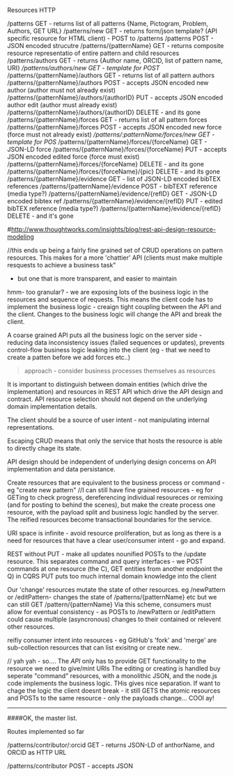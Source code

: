 
Resources											HTTP

/patterns											GET - returns list of all patterns {Name, Pictogram, Problem, Authors, GET URL}
/patterns/new										GET - returns form/json template? (API specific resource for HTML client) - POST to /patterns
/patterns											POST - JSON encoded strucutre 
/patterns/{patternName}								GET - returns composite resource representatio of entire pattern and child resources
/patterns/authors 									GET - returns {Author name, ORCID, list of pattern name, URI}
*/patterns/authors/new								GET - template for POST*
/patterns/{patternName}/authors						GET - returns list of all pattern authors
/patterns/{patternName}/authors						POST - accepts JSON encoded new author (author must not already exist)
/patterns/{patternName}/authors/{authorID}			PUT - accepts JSON encoded author edit (author must already exist)
/patterns/{patternName}/authors/{authorID}			DELETE - and its gone
/patterns/{patternName}/forces						GET - returns list of all pattern forces
/patterns/{patternName}/forces						POST - accepts JSON encoded new force (force must not already exist)
*/patterns/:patternName/forces/new					GET - template for POS*
/patterns/{patternName}/forces/{forceName}   		GET - JSON-LD force
/patterns/{patternName}/forces/{forceName}   		PUT - accepts JSON encoded edited force (force must exist)
/patterns/{patternName}/forces/{forceName}   		DELETE - and its gone  
/patterns/{patternName}/forces/{forceName}/{pic}   	DELETE - and its gone  
/patterns/{patternName}/evidence					GET - list of JSON-LD encoded bibTEX references
/patterns/{patternName}/evidence					POST - bibTEXT reference (media type?)
/patterns/{patternName}/evidence/{refID}			GET - JSON-LD encoded bibtex ref
/patterns/{patternName}/evidence/{refID}			PUT - edited bibTEX reference (media type?)
/patterns/{patternName}/evidence/{refID}			DELETE - and it's gone


#http://www.thoughtworks.com/insights/blog/rest-api-design-resource-modeling

//this ends up being a fairly fine grained set of CRUD operations on pattern resources.
This makes for a more 'chattier' API (clients must make multiple resquests to achieve a business task" 
- but one that is more transparent, and easier to maintain

hmm- too granular? - we are exposing lots of the business logic in the resources and sequence of requests.
This means the client code has to implement the business logic - creaign tight coupling between the API and the client.
Changes to the business logic will change the API and break the client.

A coarse grained API puts all the business logic on the server side - reducing data inconsistency issues (failed sequences or updates), prevents control-flow business logic leaking into the client (eg - that we need to create a patten before we add forces etc..)

> approach - consider business processes themselves as resources

It is important to distinguish between domain entities (which drive the implementation) and resources in REST API which drive the API design and contract.
API resource selection should not depend on the underlying domain implementation details.

The client should be a source of user intent - not manipulating internal representations. 

Escaping CRUD means that only the service that hosts the resource is able to directly chage its state.

API design should be independent of underlying design concerns on API implementation and data persistance.

Create resources that are equivalent to the business process or command - eg "create new pattern"
//I can still have fine grained resources - eg for GETing to check progress, dereferencing individual resoureces or remixing (and for posting to behind the scenes), but make the create process one resource, with the payload split and business logic handled by the server. The reified resources become transactional boundaries for the service.

URI space is infinite - avoid resource proliferation, but as long as there is a need for resources that have a clear user/consumer intent - go and expand.

REST without PUT - make all updates nounified POSTs to the /update resource.
This separates command and query interfaces - we POST commands at one resource (the C), GET entities from another endpoint the Q) in CQRS
PUT puts too much internal domain knowledge into the client


Our 'change' resources mutate the state of other resources.
eg /newPattern or /editPattern- changes the state of /patterns/{patternName} etc
but we can still GET /pattern/{patternName}
Via this scheme, consumers must allow for eventual consistency - as POSTs to /newPattern or /editPattern could cause multiple (asyncronous) changes to their contained or relevent other resources.

reifiy consumer intent into resources - eg GitHub's 'fork' and 'merge' are sub-collection resources that can list exisitng or create new..


//
yah yah - so....
The *API* only has to provide GET functionality to the resource we need to give/mint URIs 
The editing or creating is handled buy seperate "command" resources, with a monolithic JSON, and the node.js code implements the business logic.
THis gives nice separation. If want to chage the logic the client doesnt break - it still GETS the atomic resources and POSTs to the same resource - only the payloads change...
COOl ay!


---------
####OK, the master list.

Routes implemented so far

/patterns/contributor/:orcid 			GET - returns JSON-LD of anthorName, and ORCID as HTTP URL

/patterns/contributor					POST - accepts JSON